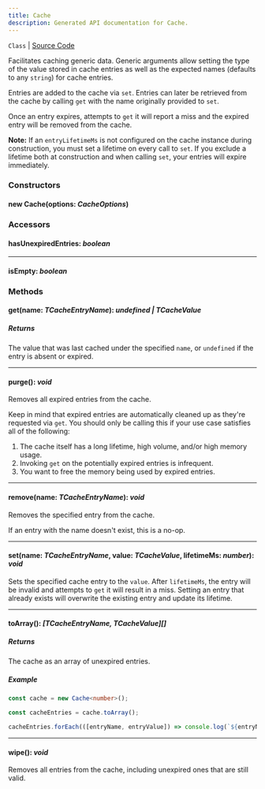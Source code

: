 ```yaml
---
title: Cache
description: Generated API documentation for Cache.
---
```


`Class` | [Source Code](undefined)

Facilitates caching generic data. Generic arguments allow setting
the type of the value stored in cache entries as well as the expected
names (defaults to any `string`) for cache entries.

Entries are added to the cache via `set`. Entries can later be retrieved
from the cache by calling `get` with the name originally provided to `set`.

Once an entry expires, attempts to `get` it will report a miss and the
expired entry will be removed from the cache.

**Note:** If an `entryLifetimeMs` is not configured on the cache instance
during construction, you must set a lifetime on every call to `set`. If
you exclude a lifetime both at construction and when calling `set`, your
entries will expire immediately.

### Constructors

#### new Cache(options: _CacheOptions_)

### Accessors

#### hasUnexpiredEntries: _boolean_

---

#### isEmpty: _boolean_

### Methods

#### get(name: _TCacheEntryName_): _undefined | TCacheValue_

##### Returns
The value that was last cached under the specified `name`, or
`undefined` if the entry is absent or expired.

---

#### purge(): _void_

Removes all expired entries from the cache.

Keep in mind that expired entries are automatically cleaned up as they're
requested via `get`. You should only be calling this if your use case satisfies all of
the following:

1. The cache itself has a long lifetime, high volume, and/or high memory usage.
1. Invoking `get` on the potentially expired entries is infrequent.
1. You want to free the memory being used by expired entries.

---

#### remove(name: _TCacheEntryName_): _void_

Removes the specified entry from the cache.

If an entry with the name doesn't exist, this is a no-op.

---

#### set(name: _TCacheEntryName_, value: _TCacheValue_, lifetimeMs: _number_): _void_

Sets the specified cache entry to the `value`. After `lifetimeMs`,
the entry will be invalid and attempts to `get` it will result in
a miss. Setting an entry that already exists will overwrite
the existing entry and update its lifetime.

---

#### toArray(): _[TCacheEntryName, TCacheValue][]_

##### Returns
The cache as an array of unexpired entries.

##### Example
```ts
const cache = new Cache<number>();

const cacheEntries = cache.toArray();

cacheEntries.forEach(([entryName, entryValue]) => console.log(`${entryName}: ${entryValue}`));
```

---

#### wipe(): _void_

Removes all entries from the cache, including unexpired ones that are still valid.